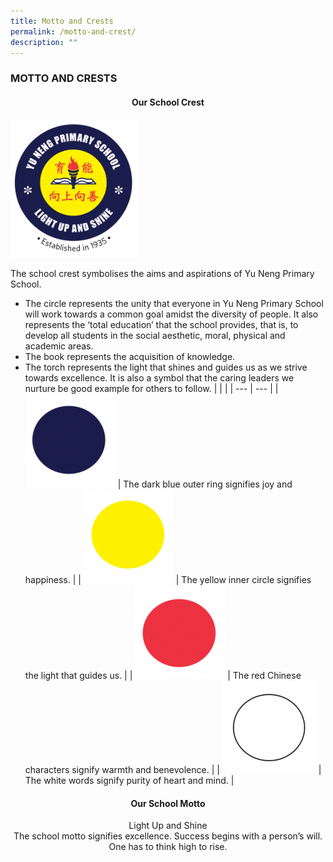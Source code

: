 ```yaml
---
title: Motto and Crests
permalink: /motto-and-crest/
description: ""
---
```

### MOTTO AND CRESTS

<h4 align="center">Our School Crest</h4>


<img src="/images/Yu_Neng_Final_Logo_-_Transparent_For_Coloured_Backgrounds-931x1024.png" style="width:40%"/>

The school crest symbolises the aims and aspirations of Yu Neng Primary School.
- The circle represents the unity that everyone in Yu Neng Primary School will work towards a common goal amidst the diversity of people. It also represents the ‘total education’ that the school provides, that is, to develop all students in the social aesthetic, moral, physical and academic areas.
- The book represents the acquisition of knowledge.
- The torch represents the light that shines and guides us as we strive towards excellence. It is also a symbol that the caring leaders we nurture be good example for others to follow.
| | |
| --- | --- |
| ![](/images/blue-144x150.png) | The dark blue outer ring signifies joy and happiness. |
| ![](/images/yellow-144x150.png) | The yellow inner circle signifies the light that guides us. |
| ![](/images/red-144x150.png) | The red Chinese characters signify warmth and benevolence. |
| ![](/images/white-150x148.png) | The white words signify purity of heart and mind. |

<h4 align="center">Our School Motto</h4>

<p align="center">
Light Up and Shine
<br>
The school motto signifies excellence. Success begins with a person’s will. One has to think high to rise.
	</p>